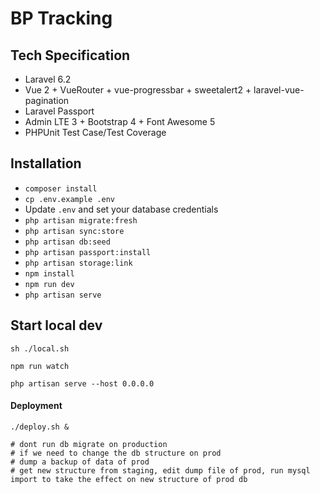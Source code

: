 
# BP Tracking

## Tech Specification

- Laravel 6.2
- Vue 2 + VueRouter + vue-progressbar + sweetalert2 + laravel-vue-pagination
- Laravel Passport
- Admin LTE 3 + Bootstrap 4 + Font Awesome 5
- PHPUnit Test Case/Test Coverage

## Installation

- `composer install`
- `cp .env.example .env`
- Update `.env` and set your database credentials
- `php artisan migrate:fresh`
- `php artisan sync:store`
- `php artisan db:seed`
- `php artisan passport:install`
- `php artisan storage:link`
- `npm install`
- `npm run dev`
- `php artisan serve`


## Start local dev
```
sh ./local.sh

npm run watch

php artisan serve --host 0.0.0.0
```

#### Deployment
```
./deploy.sh &

# dont run db migrate on production
# if we need to change the db structure on prod
# dump a backup of data of prod
# get new structure from staging, edit dump file of prod, run mysql import to take the effect on new structure of prod db
```
